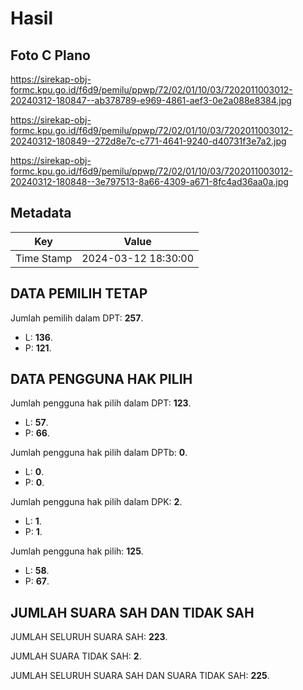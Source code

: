 # Hasil

## Foto C Plano

https://sirekap-obj-formc.kpu.go.id/f6d9/pemilu/ppwp/72/02/01/10/03/7202011003012-20240312-180847--ab378789-e969-4861-aef3-0e2a088e8384.jpg

https://sirekap-obj-formc.kpu.go.id/f6d9/pemilu/ppwp/72/02/01/10/03/7202011003012-20240312-180849--272d8e7c-c771-4641-9240-d40731f3e7a2.jpg

https://sirekap-obj-formc.kpu.go.id/f6d9/pemilu/ppwp/72/02/01/10/03/7202011003012-20240312-180848--3e797513-8a66-4309-a671-8fc4ad36aa0a.jpg


## Metadata

| Key        | Value               |
| ---------- | ------------------- |
| Time Stamp | 2024-03-12 18:30:00 |


## DATA PEMILIH TETAP

Jumlah pemilih dalam DPT: **257**.
 * L: **136**.
 * P: **121**.

## DATA PENGGUNA HAK PILIH

Jumlah pengguna hak pilih dalam DPT: **123**.
 * L: **57**.
 * P: **66**.

Jumlah pengguna hak pilih dalam DPTb: **0**.
 * L: **0**.
 * P: **0**.

Jumlah pengguna hak pilih dalam DPK: **2**.
 * L: **1**.
 * P: **1**.

Jumlah pengguna hak pilih: **125**.
 * L: **58**.
 * P: **67**.

## JUMLAH SUARA SAH DAN TIDAK SAH

JUMLAH SELURUH SUARA SAH: **223**.

JUMLAH SUARA TIDAK SAH: **2**.

JUMLAH SELURUH SUARA SAH DAN SUARA TIDAK SAH: **225**.



